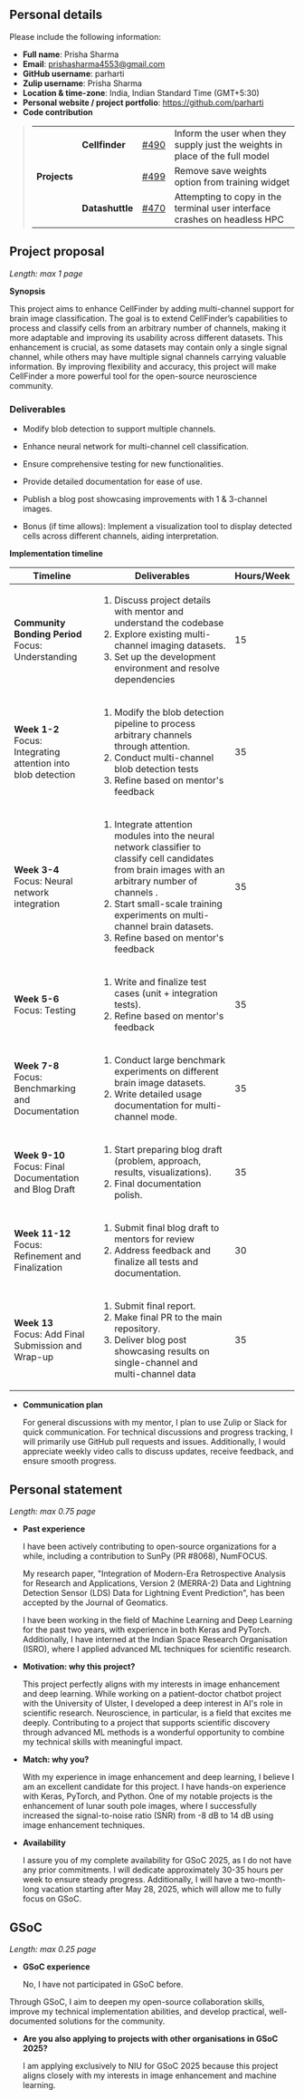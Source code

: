 ## Personal details

Please include the following information:

- **Full name**: Prisha Sharma
- **Email**: prishasharma4553@gmail.com
- **GitHub username**: parharti
- **Zulip username**: Prisha Sharma
- **Location & time-zone**: India, Indian Standard Time (GMT+5:30)
- **Personal website / project portfolio**: https://github.com/parharti
- **Code contribution**
<blockquote>
    <table>
        <tr>
            <td rowspan="5"><strong>Projects</strong></td>
            <td><strong>Cellfinder</strong></td>
            <td><a href="https://github.com/brainglobe/cellfinder/pull/490">#490</a></td>
            <td>Inform the user when they supply just the weights in place of the full model</td>
        </tr>
        <tr>
            <td></td>
            <td><a href="https://github.com/brainglobe/cellfinder/pull/499">#499</a></td>
            <td>Remove save weights option from training widget</td>
        </tr>
        <tr>
            <td><strong>Datashuttle</strong></td>
            <td><a href="https://github.com/neuroinformatics-unit/datashuttle/pull/470">#470</a></td>
            <td>Attempting to copy in the terminal user interface crashes on headless HPC</td>
        </tr>
    </table>
</blockquote>



## Project proposal

_Length: max 1 page_

**Synopsis**

This project aims to enhance CellFinder by adding multi-channel support for brain image classification. The goal is to extend CellFinder’s capabilities to process and classify cells from an arbitrary number of channels, making it more adaptable and improving its usability across different datasets. This enhancement is crucial, as some datasets may contain only a single signal channel, while others may have multiple signal channels carrying valuable information. By improving flexibility and accuracy, this project will make CellFinder a more powerful tool for the open-source neuroscience community.

### Deliverables

- Modify blob detection to support multiple channels.

- Enhance neural network for multi-channel cell classification.

- Ensure comprehensive testing for new functionalities.

- Provide detailed documentation for ease of use.

- Publish a blog post showcasing improvements with 1 & 3-channel images.

-  Bonus (if time allows): Implement a visualization tool to display detected cells across different channels, aiding interpretation.

**Implementation timeline**

<table>
  <thead>
    <tr>
      <th>Timeline</th>
      <th>Deliverables</th>
      <th>Hours/Week</th>
    </tr>
  </thead>
  <tbody>
    <tr>
      <td><b>Community Bonding Period</b><br>Focus: Understanding</td>
      <td>
        <ol type="1">
          <li>Discuss project details with mentor and understand the codebase</li>
          <li>Explore existing multi-channel imaging datasets.</li>
          <li>Set up the development environment and resolve dependencies</li>
        </ol>
      </td>
      <td>15</td>
    </tr>
    <tr>
      <td><b>Week 1-2</b><br>Focus: Integrating attention into blob detection</td>
      <td>
        <ol type="1">
          <li>Modify the blob detection pipeline to process arbitrary channels through attention.</li>
          <li>Conduct multi-channel blob detection tests</li>
          <li>Refine based on mentor's feedback</li>
        </ol>
      </td>
      <td>35</td>
    </tr>
    <tr>
      <td><b>Week 3-4</b><br>Focus: Neural network integration</td>
      <td>
        <ol type="1">
          <li>Integrate attention modules into the neural network classifier to classify cell candidates from brain images with an arbitrary number of channels  .</li>
          <li>Start small-scale training experiments on multi-channel brain datasets.</li>
          <li>Refine based on mentor's feedback</li>
        </ol>
      </td>
      <td>35</td>
    </tr>
    <tr>
      <td><b>Week 5-6</b><br>Focus: Testing </td>
      <td>
        <ol type="1">
          <li>Write and finalize test cases (unit + integration tests).</li>
          <li>Refine based on mentor's feedback</li>
        </ol>
      </td>
      <td>35</td>
    </tr>
    <tr>
      <td><b>Week 7-8 </b><br>Focus: Benchmarking and Documentation</td>
      <td>
        <ol type="1">
          <li>Conduct large benchmark experiments on different brain image datasets.</li>
          <li>Write detailed usage documentation for multi-channel mode.</li>
        </ol>
      </td>
      <td>35</td>
    </tr>
    <tr>
      <td><b>Week 9-10</b><br>Focus: Final Documentation and Blog Draft</td>
      <td>
        <ol type="1">
          <li>Start preparing blog draft (problem, approach, results, visualizations).</li>
          <li>Final documentation polish.</li>
        </ol>
      </td>
      <td>35</td>
    </tr>
    <tr>
      <td><b>Week 11-12</b><br>Focus: Refinement and Finalization</td>
      <td>
        <ol type="1">
          <li>Submit final blog draft to mentors for review</li>
          <li>Address feedback and finalize all tests and documentation.</li>
        </ol>
      </td>
      <td>30</td>
    </tr>
    <tr>
      <td><b>Week 13</b><br>Focus: Add Final Submission and Wrap-up</td>
      <td>
        <ol type="1">
          <li> Submit final report.</li>
          <li>Make final PR to the main repository.</li>
          <li>Deliver blog post showcasing results on single-channel and multi-channel data</li>
        </ol>
      </td>
      <td>35</td>
    </tr>
    <tr>
  </tbody>
</table>

- **Communication plan**

  For general discussions with my mentor, I plan to use Zulip or Slack for quick communication. For technical discussions and progress tracking, I will primarily use GitHub pull requests and issues. Additionally, I would appreciate weekly video calls to discuss updates, receive feedback, and ensure smooth progress.

## Personal statement

_Length: max 0.75 page_

- **Past experience**

  I have been actively contributing to open-source organizations for a while, including a contribution to SunPy (PR #8068), NumFOCUS.

  My research paper, "Integration of Modern-Era Retrospective Analysis for Research and Applications, Version 2 (MERRA-2) Data and Lightning Detection Sensor (LDS) Data for Lightning Event Prediction", has been accepted by the Journal of Geomatics.

  I have been working in the field of Machine Learning and Deep Learning for the past two years, with experience in both Keras and PyTorch. Additionally, I have interned at the Indian Space Research Organisation (ISRO), where I applied advanced ML techniques for scientific research.

- **Motivation: why this project?**

  This project perfectly aligns with my interests in image enhancement and deep learning. While working on a patient-doctor chatbot project with the University of Ulster, I developed a deep interest in AI's role in scientific research. Neuroscience, in particular, is a field that excites me deeply. Contributing to a project that supports scientific discovery through advanced ML methods is a wonderful opportunity to combine my technical skills with meaningful impact.

- **Match: why you?**

  With my experience in image enhancement and deep learning, I believe I am an excellent candidate for this project. I have hands-on experience with Keras, PyTorch, and Python. One of my notable projects is the enhancement of lunar south pole images, where I successfully increased the signal-to-noise ratio (SNR) from -8 dB to 14 dB using image enhancement techniques.

- **Availability**

  I assure you of my complete availability for GSoC 2025, as I do not have any prior commitments. I will dedicate approximately 30-35 hours per week to ensure steady progress. Additionally, I will have a two-month-long vacation starting after May 28, 2025, which will allow me to fully focus on GSoC.

## GSoC

_Length: max 0.25 page_

- **GSoC experience**

  No, I have not participated in GSoC before.

Through GSoC, I aim to deepen my open-source collaboration skills, improve my technical implementation abilities, and develop practical, well-documented solutions for the community.

- **Are you also applying to projects with other organisations in GSoC 2025?**

  I am applying exclusively to NIU for GSoC 2025 because this project aligns closely with my interests in image enhancement and machine learning.

